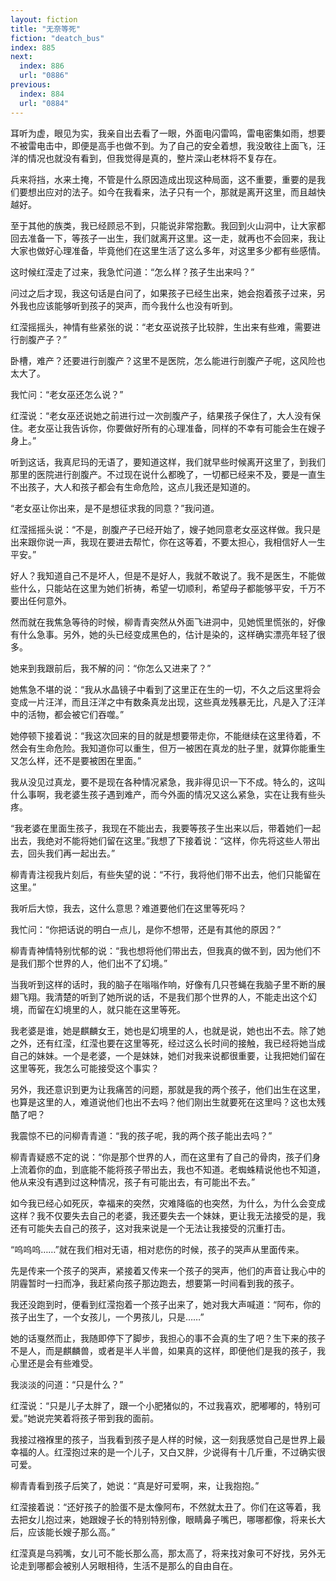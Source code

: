 ```yaml
---
layout: fiction
title: "无奈等死"
fiction: "deatch_bus"
index: 885
next:
  index: 886
  url: "0886"
previous:
  index: 884
  url: "0884"
---
```

耳听为虚，眼见为实，我亲自出去看了一眼，外面电闪雷鸣，雷电密集如雨，想要不被雷电击中，即便是高手也做不到。为了自己的安全着想，我没敢往上面飞，汪洋的情况也就没有看到，但我觉得是真的，整片深山老林将不复存在。

兵来将挡，水来土掩，不管是什么原因造成出现这种局面，这不重要，重要的是我们要想出应对的法子。如今在我看来，法子只有一个，那就是离开这里，而且越快越好。

至于其他的族类，我已经顾忌不到，只能说非常抱歉。我回到火山洞中，让大家都回去准备一下，等孩子一出生，我们就离开这里。这一走，就再也不会回来，我让大家也做好心理准备，毕竟他们在这里生活了这么多年，对这里多少都有些感情。

这时候红滢走了过来，我急忙问道：“怎么样？孩子生出来吗？”

问过之后才现，我这句话是白问了，如果孩子已经生出来，她会抱着孩子过来，另外我也应该能够听到孩子的哭声，而今我什么也没有听到。

红滢摇摇头，神情有些紧张的说：“老女巫说孩子比较胖，生出来有些难，需要进行剖腹产子？”

卧槽，难产？还要进行剖腹产？这里不是医院，怎么能进行剖腹产子呢，这风险也太大了。

我忙问：“老女巫还怎么说？”

红滢说：“老女巫还说她之前进行过一次剖腹产子，结果孩子保住了，大人没有保住。老女巫让我告诉你，你要做好所有的心理准备，同样的不幸有可能会生在嫂子身上。”

听到这话，我真尼玛的无语了，要知道这样，我们就早些时候离开这里了，到我们那里的医院进行剖腹产。不过现在说什么都晚了，一切都已经来不及，要是一直生不出孩子，大人和孩子都会有生命危险，这点儿我还是知道的。

“老女巫让你出来，是不是想征求我的同意？”我问道。

红滢摇摇头说：“不是，剖腹产子已经开始了，嫂子她同意老女巫这样做。我只是出来跟你说一声，我现在要进去帮忙，你在这等着，不要太担心，我相信好人一生平安。”

好人？我知道自己不是坏人，但是不是好人，我就不敢说了。我不是医生，不能做些什么，只能站在这里为她们祈祷，希望一切顺利，希望母子都能够平安，千万不要出任何意外。

然而就在我焦急等待的时候，柳青青突然从外面飞进洞中，见她慌里慌张的，好像有什么急事。另外，她的头已经变成黑色的，估计是染的，这样确实漂亮年轻了很多。

她来到我跟前后，我不解的问：“你怎么又进来了？”

她焦急不堪的说：“我从水晶镜子中看到了这里正在生的一切，不久之后这里将会变成一片汪洋，而且汪洋之中有数条真龙出现，这些真龙残暴无比，凡是入了汪洋中的活物，都会被它们吞噬。”

她停顿下接着说：“我这次回来的目的就是想要带走你，不能继续在这里待着，不然会有生命危险。我知道你可以重生，但万一被困在真龙的肚子里，就算你能重生又怎么样，还不是要被困在里面。”

我从没见过真龙，要不是现在各种情况紧急，我非得见识一下不成。特么的，这叫什么事啊，我老婆生孩子遇到难产，而今外面的情况又这么紧急，实在让我有些头疼。

“我老婆在里面生孩子，我现在不能出去，我要等孩子生出来以后，带着她们一起出去，我绝对不能将她们留在这里。”我想了下接着说：“这样，你先将这些人带出去，回头我们再一起出去。”

柳青青注视我片刻后，有些失望的说：“不行，我将他们带不出去，他们只能留在这里。”

我听后大惊，我去，这什么意思？难道要他们在这里等死吗？

我忙问：“你把话说的明白一点儿，是你不想带，还是有其他的原因？”

柳青青神情特别忧郁的说：“我也想将他们带出去，但我真的做不到，因为他们不是我们那个世界的人，他们出不了幻境。”

当我听到这样的话时，我的脑子在嗡嗡作响，好像有几只苍蝇在我脑子里不断的展翅飞翔。我清楚的听到了她所说的话，不是我们那个世界的人，不能走出这个幻境，而留在幻境里的人，就只能在这里等死。

我老婆是谁，她是麒麟女王，她也是幻境里的人，也就是说，她也出不去。除了她之外，还有红滢，红滢也要在这里等死，经过这么长时间的接触，我已经将她当成自己的妹妹。一个是老婆，一个是妹妹，她们对我来说都很重要，让我把她们留在这里等死，我怎么可能接受这个事实？

另外，我还意识到更为让我痛苦的问题，那就是我的两个孩子，他们出生在这里，也算是这里的人，难道说他们也出不去吗？他们刚出生就要死在这里吗？这也太残酷了吧？

我震惊不已的问柳青青道：“我的孩子呢，我的两个孩子能出去吗？”

柳青青疑惑不定的说：“你是那个世界的人，而在这里有了自己的骨肉，孩子们身上流着你的血，到底能不能将孩子带出去，我也不知道。老蜘蛛精说他也不知道，他从来没有遇到过这种情况，孩子有可能出去，有可能出不去。”

如今我已经心如死灰，幸福来的突然，灾难降临的也突然，为什么，为什么会变成这样？我不仅要失去自己的老婆，我还要失去一个妹妹，更让我无法接受的是，我还有可能失去自己的孩子，这对我来说是一个无法让我接受的沉重打击。

“呜呜呜……”就在我们相对无语，相对悲伤的时候，孩子的哭声从里面传来。

先是传来一个孩子的哭声，紧接着又传来一个孩子的哭声，他们的声音让我心中的阴霾暂时一扫而净，我赶紧向孩子那边跑去，想要第一时间看到我的孩子。

我还没跑到时，便看到红滢抱着一个孩子出来了，她对我大声喊道：“阿布，你的孩子出生了，一个女孩儿，一个男孩儿，只是……”

她的话戛然而止，我随即停下了脚步，我担心的事不会真的生了吧？生下来的孩子不是人，而是麒麟兽，或者是半人半兽，如果真的这样，即便他们是我的孩子，我心里还是会有些难受。

我淡淡的问道：“只是什么？”

红滢说：“只是儿子太胖了，跟一个小肥猪似的，不过我喜欢，肥嘟嘟的，特别可爱。”她说完笑着将孩子带到我的面前。

我接过襁褓里的孩子，当我看到孩子是人样的时候，这一刻我感觉自己是世界上最幸福的人。红滢抱过来的是一个儿子，又白又胖，少说得有十几斤重，不过确实很可爱。

柳青青看到孩子后笑了，她说：“真是好可爱啊，来，让我抱抱。”

红滢接着说：“还好孩子的脸蛋不是太像阿布，不然就太丑了。你们在这等着，我去把女儿抱过来，她跟嫂子长的特别特别像，眼睛鼻子嘴巴，哪哪都像，将来长大后，应该能长嫂子那么高。”

红滢真是乌鸦嘴，女儿可不能长那么高，那太高了，将来找对象可不好找，另外无论走到哪都会被别人另眼相待，生活不是那么的自由自在。